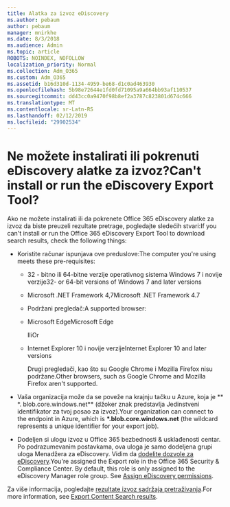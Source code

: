 ```yaml
---
title: Alatka za izvoz eDiscovery
ms.author: pebaum
author: pebaum
manager: mnirkhe
ms.date: 8/3/2018
ms.audience: Admin
ms.topic: article
ROBOTS: NOINDEX, NOFOLLOW
localization_priority: Normal
ms.collection: Adm_O365
ms.custom: Adm_O365
ms.assetid: b16d310d-1134-4959-be68-d1c0ad463930
ms.openlocfilehash: 5b98e72644e1fd0fd71095a9a664bb93af110537
ms.sourcegitcommit: dd43cc0a9470f98b8ef2a3787c823801d674c666
ms.translationtype: MT
ms.contentlocale: sr-Latn-RS
ms.lasthandoff: 02/12/2019
ms.locfileid: "29902534"
---
```

# <a name="cant-install-or-run-the-ediscovery-export-tool"></a><span data-ttu-id="24acb-102">Ne možete instalirati ili pokrenuti eDiscovery alatke za izvoz?</span><span class="sxs-lookup"><span data-stu-id="24acb-102">Can't install or run the eDiscovery Export Tool?</span></span>

<span data-ttu-id="24acb-103">Ako ne možete instalirati ili da pokrenete Office 365 eDiscovery alatke za izvoz da biste preuzeli rezultate pretrage, pogledajte sledećih stvari:</span><span class="sxs-lookup"><span data-stu-id="24acb-103">If you can't install or run the Office 365 eDiscovery Export Tool to download search results, check the following things:</span></span>
  
- <span data-ttu-id="24acb-104">Koristite računar ispunjava ove preduslove:</span><span class="sxs-lookup"><span data-stu-id="24acb-104">The computer you're using meets these pre-requisites:</span></span>
    
  - <span data-ttu-id="24acb-105">32 - bitno ili 64-bitne verzije operativnog sistema Windows 7 i novije verzije</span><span class="sxs-lookup"><span data-stu-id="24acb-105">32- or 64-bit versions of Windows 7 and later versions</span></span>
    
  - <span data-ttu-id="24acb-106">Microsoft .NET Framework 4,7</span><span class="sxs-lookup"><span data-stu-id="24acb-106">Microsoft .NET Framework 4.7</span></span>
    
  - <span data-ttu-id="24acb-107">Podržani pregledač:</span><span class="sxs-lookup"><span data-stu-id="24acb-107">A supported browser:</span></span>
    
  - <span data-ttu-id="24acb-108">Microsoft Edge</span><span class="sxs-lookup"><span data-stu-id="24acb-108">Microsoft Edge</span></span>
    
    <span data-ttu-id="24acb-109">Ili</span><span class="sxs-lookup"><span data-stu-id="24acb-109">Or</span></span>
    
  - <span data-ttu-id="24acb-110">Internet Explorer 10 i novije verzije</span><span class="sxs-lookup"><span data-stu-id="24acb-110">Internet Explorer 10 and later versions</span></span>
    
    <span data-ttu-id="24acb-111">Drugi pregledači, kao što su Google Chrome i Mozilla Firefox nisu podržane.</span><span class="sxs-lookup"><span data-stu-id="24acb-111">Other browsers, such as Google Chrome and Mozilla Firefox aren't supported.</span></span>
    
- <span data-ttu-id="24acb-112">Vaša organizacija može da se poveže na krajnju tačku u Azure, koja je \*\* \*. blob.core.windows.net\*\* (džoker znak predstavlja Jedinstveni identifikator za tvoj posao za izvoz).</span><span class="sxs-lookup"><span data-stu-id="24acb-112">Your organization can connect to the endpoint in Azure, which is **\*.blob.core.windows.net** (the wildcard represents a unique identifier for your export job).</span></span> 
    
- <span data-ttu-id="24acb-p101">Dodeljen si ulogu izvoz u Office 365 bezbednosti &amp; usklađenosti centar. Po podrazumevanim postavkama, ova uloga je samo dodeljena grupi uloga Menadžera za eDiscovery. Vidim da [dodelite dozvole za eDiscovery](https://support.office.com/article/assign-ediscovery-permissions-in-the-office-365-security-compliance-center-5b9a067b-9d2e-4aa5-bb33-99d8c0d0b5d7#moreinfo).</span><span class="sxs-lookup"><span data-stu-id="24acb-p101">You're assigned the Export role in the Office 365 Security &amp; Compliance Center. By default, this role is only assigned to the eDiscovery Manager role group. See [Assign eDiscovery permissions](https://support.office.com/article/assign-ediscovery-permissions-in-the-office-365-security-compliance-center-5b9a067b-9d2e-4aa5-bb33-99d8c0d0b5d7#moreinfo).</span></span>
    
<span data-ttu-id="24acb-116">Za više informacija, pogledajte [rezultate izvoz sadržaja pretraživanja](https://support.office.com/article/Export-Content-Search-results-from-the-Office-365-Security-Compliance-Center-ed48d448-3714-4c42-85f5-10f75f6a4278).</span><span class="sxs-lookup"><span data-stu-id="24acb-116">For more information, see [Export Content Search results](https://support.office.com/article/Export-Content-Search-results-from-the-Office-365-Security-Compliance-Center-ed48d448-3714-4c42-85f5-10f75f6a4278).</span></span>
  

